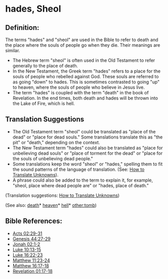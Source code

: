 # hades, Sheol #

## Definition: ##

The terms "hades" and "sheol" are used in the Bible to refer to death and the place where the souls of people go when they die. Their meanings are similar.

* The Hebrew term "sheol" is often used in the Old Testament to refer generally to the place of death. 
* In the New Testament, the Greek term "hades" refers to a place for the souls of people who rebelled against God. These souls are referred to as going "down" to hades. This is sometimes contrasted to going "up" to heaven, where the souls of people who believe in Jesus live.
* The term "hades" is coupled with the term "death" in the book of Revelation. In the end times, both death and hades will be thrown into the Lake of Fire, which is hell.

## Translation Suggestions ##

* The Old Testament term "sheol" could be translated as "place of the dead" or "place for dead souls." Some translations translate this as "the pit" or "death," depending on the context.
* The New Testament term "hades" could also be translated as "place for unbelieving dead souls" or "place of torment for the dead" or "place for the souls of unbelieving dead people." 
* Some translations keep the word "sheol" or "hades," spelling them to fit the sound patterns of the language of translation. (See: [How to Translate Unknowns](https://git.door43.org/Door43/en-ta-translate-vol1/src/master/content/translate_unknown.md)).
* A phrase could also be added to the term to explain it, for example, "sheol, place where dead people are" or "hades, place of death."

(Translation suggestions: [How to Translate Unknowns](https://git.door43.org/Door43/en-ta-translate-vol1/src/master/content/translate_unknown.md))

(See also: [death](../kt/death.md)* [heaven](../kt/heaven.md)* [hell](../kt/hell.md)* [other:tomb](../kt/other:tomb.md))

## Bible References: ##

* [Acts 02:29-31](https://door43.org/en/bible/notes/act/02/29)
* [Genesis 44:27-29](https://door43.org/en/bible/notes/gen/44/27)
* [Jonah 02:1-2](https://door43.org/en/bible/notes/jon/02/01)
* [Luke 10:13-15](https://door43.org/en/bible/notes/luk/10/13)
* [Luke 16:22-23](https://door43.org/en/bible/notes/luk/16/22)
* [Matthew 11:23-24](https://door43.org/en/bible/notes/mat/11/23)
* [Matthew 16:17-18](https://door43.org/en/bible/notes/mat/16/17)
* [Revelation 01:17-18](https://door43.org/en/bible/notes/rev/01/17)

